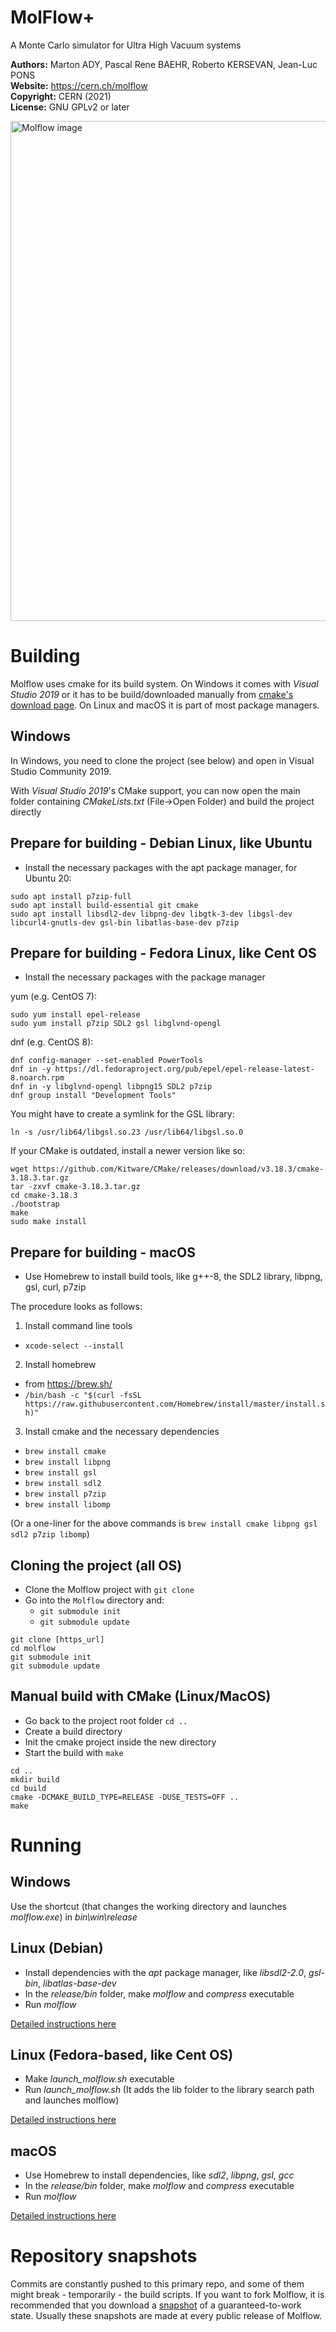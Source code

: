 # MolFlow+
A Monte Carlo simulator for Ultra High Vacuum systems

**Authors:** Marton ADY, Pascal Rene BAEHR, Roberto KERSEVAN, Jean-Luc PONS  
**Website:** https://cern.ch/molflow  
**Copyright:** CERN (2021)  
**License:** GNU GPLv2 or later

<img src="https://molflow.web.cern.ch/sites/molflow.web.cern.ch/files/pictures/2018-10-09%2016_14_20-PowerPoint%20Slide%20Show%20%20-%20%20Presentation1.png" alt="Molflow image" width="800"/>


  
# Building
Molflow uses cmake for its build system. On Windows it comes with *Visual Studio 2019* or it has to be build/downloaded manually from [cmake's download page](https://cmake.org/download/).
On Linux and macOS it is part of most package managers.

## Windows

In Windows, you need to clone the project (see below) and open in Visual Studio Community 2019.

With *Visual Studio 2019*'s CMake support, you can now open the main folder containing *CMakeLists.txt* (File->Open Folder) and build the project directly

## Prepare for building - Debian Linux, like Ubuntu

- Install the necessary packages with the apt package manager, for Ubuntu 20:
```
sudo apt install p7zip-full
sudo apt install build-essential git cmake
sudo apt install libsdl2-dev libpng-dev libgtk-3-dev libgsl-dev libcurl4-gnutls-dev gsl-bin libatlas-base-dev p7zip
```
## Prepare for building - Fedora Linux, like Cent OS

- Install the necessary packages with the package manager

yum (e.g. CentOS 7):
```
sudo yum install epel-release
sudo yum install p7zip SDL2 gsl libglvnd-opengl
```

dnf (e.g. CentOS 8):
```
dnf config-manager --set-enabled PowerTools
dnf in -y https://dl.fedoraproject.org/pub/epel/epel-release-latest-8.noarch.rpm
dnf in -y libglvnd-opengl libpng15 SDL2 p7zip
dnf group install "Development Tools"
```
You might have to create a symlink for the GSL library:
```
ln -s /usr/lib64/libgsl.so.23 /usr/lib64/libgsl.so.0
```
If your CMake is outdated, install a newer version like so:
```
wget https://github.com/Kitware/CMake/releases/download/v3.18.3/cmake-3.18.3.tar.gz
tar -zxvf cmake-3.18.3.tar.gz
cd cmake-3.18.3
./bootstrap
make
sudo make install
```

## Prepare for building - macOS

* Use Homebrew to install build tools, like g++-8, the SDL2 library, libpng, gsl, curl, p7zip  

The procedure looks as follows:
1. Install command line tools
  - `xcode-select --install`
2. Install homebrew
  - from https://brew.sh/
  - `/bin/bash -c "$(curl -fsSL https://raw.githubusercontent.com/Homebrew/install/master/install.sh)"`
3. Install cmake and the necessary dependencies
  - `brew install cmake`
  - `brew install libpng`
  - `brew install gsl`
  - `brew install sdl2`
  - `brew install p7zip`
  - `brew install libomp`

  (Or a one-liner for the above commands is `brew install cmake libpng gsl sdl2 p7zip libomp`)

## Cloning the project (all OS)
* Clone the Molflow project with `git clone`
* Go into the `Molflow` directory and:
  * `git submodule init`
  * `git submodule update`
```
git clone [https_url]
cd molflow
git submodule init
git submodule update
```

## Manual build with CMake (Linux/MacOS)

* Go back to the project root folder `cd ..`
* Create a build directory
* Init the cmake project inside the new directory
* Start the build with `make`
```
cd ..
mkdir build
cd build
cmake -DCMAKE_BUILD_TYPE=RELEASE -DUSE_TESTS=OFF ..
make
```

# Running
## Windows
Use the shortcut (that changes the working directory and launches *molflow.exe*) in *bin\win\release*
## Linux (Debian)
* Install dependencies with the *apt* package manager, like *libsdl2-2.0*, *gsl-bin*, *libatlas-base-dev*  
* In the *release/bin* folder, make *molflow* and *compress* executable
* Run *molflow*  

[Detailed instructions here](https://molflow.web.cern.ch/node/296)
## Linux (Fedora-based, like Cent OS)
* Make *launch_molflow.sh* executable
* Run *launch_molflow.sh* (It adds the lib folder to the library search path and launches molflow)

[Detailed instructions here](https://molflow.web.cern.ch/node/302)
## macOS
* Use Homebrew to install dependencies, like *sdl2*, *libpng*, *gsl*, *gcc*  
* In the *release/bin* folder, make *molflow* and *compress* executable
* Run *molflow*  

[Detailed instructions here](https://molflow.web.cern.ch/node/294)

# Repository snapshots
Commits are constantly pushed to this primary repo, and some of them might break - temporarily - the build scripts. If you want to fork Molflow, it is recommended that you download a [snapshot](https://molflow.web.cern.ch/content/developers) of a guaranteed-to-work state. Usually these snapshots are made at every public release of Molflow.
